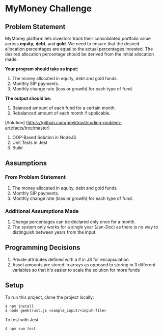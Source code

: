 

# MyMoney Challenge

## Problem Statement

MyMoney platform lets investors track their consolidated portfolio value across **equity**, **debt**, and **gold**. We need to
ensure that the desired allocation percentages are equal to the actual percentages invested. The desired allocation
percentage should be derived from the initial allocation made.

**Your program should take as input:**

1. The money allocated in equity, debt and gold funds.
2. Monthly SIP payments.
3. Monthly change rate (loss or growth) for each type of fund.

**The output should be:**

1. Balanced amount of each fund for a certain month.
2. Rebalanced amount of each month if applicable.

[Solution] (https://github.com/geektrust/coding-problem-artefacts/tree/master)
1. OOP-Based Solution in NodeJS
2. Unit Tests in Jest
3. Build

## Assumptions

### From Problem Statement

1. The money allocated in equity, debt and gold funds.
2. Monthly SIP payments.
3. Monthly change rate (loss or growth) for each type of fund.

### Additional Assumptions Made

1. Change percentages can be declared only once for a month.
2. The system only works for a single year (Jan-Dec) as there is no way to distinguish between years from the input.

## Programming Decisions

1. Private attributes defined with a # in JS for encapsulation
2. Asset amounts are stored in arrays as opposed to storing in 3 different variables so that it's easier to scale the solution for more funds 

## Setup

To run this project, clone the project locally:

```
$ npm install
$ node geektrust.js <sample_input/<input-file>
```
To test with Jest
```
$ npm run test
```
